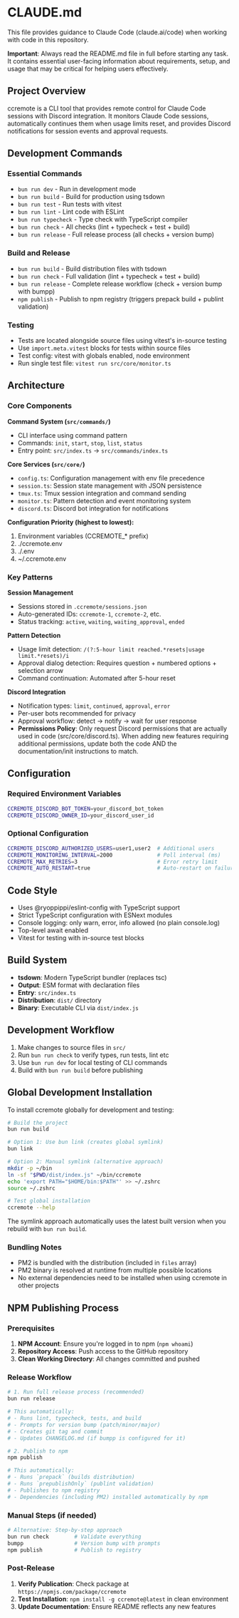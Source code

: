# CLAUDE.md

This file provides guidance to Claude Code (claude.ai/code) when working with code in this repository.

**Important**: Always read the README.md file in full before starting any task. It contains essential user-facing information about requirements, setup, and usage that may be critical for helping users effectively.

## Project Overview

ccremote is a CLI tool that provides remote control for Claude Code sessions with Discord integration. It monitors Claude Code sessions, automatically continues them when usage limits reset, and provides Discord notifications for session events and approval requests.

## Development Commands

### Essential Commands
- `bun run dev` - Run in development mode
- `bun run build` - Build for production using tsdown
- `bun run test` - Run tests with vitest
- `bun run lint` - Lint code with ESLint
- `bun run typecheck` - Type check with TypeScript compiler
- `bun run check` - All checks (lint + typecheck + test + build)
- `bun run release` - Full release process (all checks + version bump)

### Build and Release

- `bun run build` - Build distribution files with tsdown  
- `bun run check` - Full validation (lint + typecheck + test + build)
- `bun run release` - Complete release workflow (check + version bump with bumpp)
- `npm publish` - Publish to npm registry (triggers prepack build + publint validation)

### Testing
- Tests are located alongside source files using vitest's in-source testing
- Use `import.meta.vitest` blocks for tests within source files
- Test config: vitest with globals enabled, node environment
- Run single test file: `vitest run src/core/monitor.ts`

## Architecture

### Core Components

**Command System (`src/commands/`)**
- CLI interface using command pattern
- Commands: `init`, `start`, `stop`, `list`, `status`
- Entry point: `src/index.ts` → `src/commands/index.ts`

**Core Services (`src/core/`)**
- `config.ts`: Configuration management with env file precedence
- `session.ts`: Session state management with JSON persistence
- `tmux.ts`: Tmux session integration and command sending
- `monitor.ts`: Pattern detection and event monitoring system
- `discord.ts`: Discord bot integration for notifications

**Configuration Priority (highest to lowest):**
1. Environment variables (CCREMOTE_* prefix)
2. ./ccremote.env
3. ./.env  
4. ~/.ccremote.env

### Key Patterns

**Session Management**
- Sessions stored in `.ccremote/sessions.json`
- Auto-generated IDs: `ccremote-1`, `ccremote-2`, etc.
- Status tracking: `active`, `waiting`, `waiting_approval`, `ended`

**Pattern Detection**
- Usage limit detection: `/(?:5-hour limit reached.*resets|usage limit.*resets)/i`
- Approval dialog detection: Requires question + numbered options + selection arrow
- Command continuation: Automated after 5-hour reset

**Discord Integration**
- Notification types: `limit`, `continued`, `approval`, `error`
- Per-user bots recommended for privacy
- Approval workflow: detect → notify → wait for user response
- **Permissions Policy**: Only request Discord permissions that are actually used in code (src/core/discord.ts). When adding new features requiring additional permissions, update both the code AND the documentation/init instructions to match.

## Configuration

### Required Environment Variables
```bash
CCREMOTE_DISCORD_BOT_TOKEN=your_discord_bot_token
CCREMOTE_DISCORD_OWNER_ID=your_discord_user_id
```

### Optional Configuration
```bash
CCREMOTE_DISCORD_AUTHORIZED_USERS=user1,user2  # Additional users
CCREMOTE_MONITORING_INTERVAL=2000              # Poll interval (ms)
CCREMOTE_MAX_RETRIES=3                         # Error retry limit
CCREMOTE_AUTO_RESTART=true                     # Auto-restart on failure
```

## Code Style

- Uses @ryoppippi/eslint-config with TypeScript support
- Strict TypeScript configuration with ESNext modules
- Console logging: only warn, error, info allowed (no plain console.log)
- Top-level await enabled
- Vitest for testing with in-source test blocks

## Build System

- **tsdown**: Modern TypeScript bundler (replaces tsc)
- **Output**: ESM format with declaration files
- **Entry**: `src/index.ts`
- **Distribution**: `dist/` directory
- **Binary**: Executable CLI via `dist/index.js`

## Development Workflow

1. Make changes to source files in `src/`
2. Run `bun run check` to verify types, run tests, lint etc
3. Use `bun run dev` for local testing of CLI commands
4. Build with `bun run build` before publishing

## Global Development Installation

To install ccremote globally for development and testing:

```bash
# Build the project
bun run build

# Option 1: Use bun link (creates global symlink)
bun link

# Option 2: Manual symlink (alternative approach)
mkdir -p ~/bin
ln -sf "$PWD/dist/index.js" ~/bin/ccremote
echo 'export PATH="$HOME/bin:$PATH"' >> ~/.zshrc
source ~/.zshrc

# Test global installation
ccremote --help
```

The symlink approach automatically uses the latest built version when you rebuild with `bun run build`.

### Bundling Notes

- PM2 is bundled with the distribution (included in `files` array)
- PM2 binary is resolved at runtime from multiple possible locations
- No external dependencies need to be installed when using ccremote in other projects

## NPM Publishing Process

### Prerequisites

1. **NPM Account**: Ensure you're logged in to npm (`npm whoami`)
2. **Repository Access**: Push access to the GitHub repository
3. **Clean Working Directory**: All changes committed and pushed

### Release Workflow

```bash
# 1. Run full release process (recommended)
bun run release

# This automatically:
# - Runs lint, typecheck, tests, and build
# - Prompts for version bump (patch/minor/major)
# - Creates git tag and commit
# - Updates CHANGELOG.md (if bumpp is configured for it)

# 2. Publish to npm
npm publish

# This automatically:
# - Runs `prepack` (builds distribution)
# - Runs `prepublishOnly` (publint validation)  
# - Publishes to npm registry
# - Dependencies (including PM2) installed automatically by npm
```

### Manual Steps (if needed)

```bash
# Alternative: Step-by-step approach
bun run check        # Validate everything
bumpp                # Version bump with prompts
npm publish          # Publish to registry
```

### Post-Release

1. **Verify Publication**: Check package at `https://npmjs.com/package/ccremote`
2. **Test Installation**: `npm install -g ccremote@latest` in clean environment
3. **Update Documentation**: Ensure README reflects any new features
